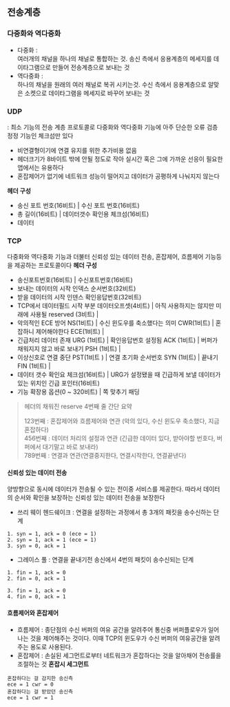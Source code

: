 ## 전송계층   
### 다중화와 역다중화   
+ 다중화 :   
   여러개의 채널을 하나의 채널로 통합하는 것. 송신 측에서 응용계층의 메세지를 데이타그램으로 만들어 전송계층으로 보내는 것     
+ 역다중화 :      
   하나의 채널을 원래의 여러 채널로 복귀 시키는것. 수신 측에서 응용계층으로 알맞은 소켓으로 데이타그램을 메세지로 바꾸어 보내는 것
    
### UDP   
: 최소 기능의 전송 계층 프로토콜로 다중화와 역다중화 기능에 아주 단순한 오류 검층 정정 기능인 체크섬만 있다   
+ 비연결형이기에 연결 유지를 위한 추가비용 없음   
+ 헤더크기가 8바이트 밖에 안될 정도로 작아 실시간 혹은 그에 가까운 선응이 필요한 앱에서는 유용하다 
+ 혼잡제어가 없기에 네트워크 성능이 떨어지고 데이터가 공평하게 나눠지지 않는다

**헤더 구성**   
+ 송신 포트 번호(16비트) | 수신 포트 번호(16비트)
+ 총 길이(16비트) | 데이터갯수 확인용 체크섬(16비트)
+ 데이터        
   
### TCP   
다중화와 역다중화 기능과 더불터 신뢰성 있는 데이터 전송, 혼잡제어, 흐름제어 기능등을 제공하는 프로토콜이다
**헤더 구성**   
+ 송신포트번호(16비트) | 수신포트번호(16비트)   
+ 보내는 데이터의 시작 인덱스 순서번호(32비트)   
+ 받을 데이터의 시작 인덴스 확인응답번호(32비트)
+ TCP에서 데이터필드 시작 부분 데이터오프셋(4비트) | 아직 사용하지는 않지만 미래에 사용될 reserved (3비트) |   
+ 악의적인 ECE 방어 NS(1비트) | 수신 윈도우를 축소했다는 의미 CWR(1비트) | 혼잡하니 제어해야한다 ECE(1비트) |       
+ 긴급처리 데이터 존재 URG (1비트) | 확인응답번호 설정됨 ACK (1비트) | 버퍼가 채워지지 않고 바로 보내기 PSH (1비트) |      
+ 이상신호로 연결 중단 PST(1비트 ) | 연결 초기화 순서번호 SYN (1비트) | 끝내기 FIN (1비트) |   
+ 데이터 갯수 확인요 체크섬(16비트) | URG가 설정됐을 때 긴급하게 보낼 데이터가 있는 위치인 긴급 포인터(16비트)
+ 기능 확장용 옵션(0 ~ 320비트) | 쪽 맞추기 패딩

> 헤더의 채워진 reserve 4번째 줄 간단 요약
> 
> 123번째 : 혼잡제어와 흐름제어와 연관 (악의 있다, 수신 윈도우 축소했다, 지금 혼잡하다)   
> 456번째 : 데이터 처리의 설정과 연관 (긴급한 데이터 있다, 받아야할 번호다, 버퍼에서 대기말고 바로 보내라)   
> 789번째 : 연결과 연관(연결중지한다, 연결시작한다, 연결끝낸다)   

#### 신뢰성 있는 데이터 전송   
양방향으로 동시에 데이터가 전송될 수 있는 전이중 서비스를 제공한다. 따라서 데이터의 순서와 확인을 보장하는 신뢰성 있는 데이터 전송을 보장한다   
+ 쓰리 웨이 헨드쉐이크 :
  연결을 설정하는 과정에서 총 3개의 패킷을 송수신하는 단계
```
1. syn = 1, ack = 0 (ece = 1)
2. syn = 1, ack = 1 (ece = 1)
3. syn = 0, ack = 1
```  
+ 그레이스 풀 :
  연결을 끝내기전 송신에서 4번의  패킷이 송수신되는 단계  
```
1. fin = 1, ack = 0
2. fin = 0, ack = 1

3. fin = 1, ack = 0 
4. fin = 0, ack = 1
```
#### 흐름제어와 혼잡제어   
+ 흐름제어 :
  종단점의 수신 버퍼의 여유 공간을 알려주어 통신중 버퍼플로우가 일어나는 것을 제어해주는 것이다. 이때 TCP의 윈도우가 수신 버퍼의 여유공간을 알려주는 용도로 사용된다.  
+ 혼잡제어 :
  손실된 세그먼트로부터 네트워크가 혼잡하다는 것을 알아채어 전송률을 조절하는 것
**혼잡시 세그먼트**
```
혼잡하다는 걸 감지한 송신측
ece = 1 cwr = 0
혼잡하다는 걸 받았던 송신측
ece = 1 cwr = 1
```
